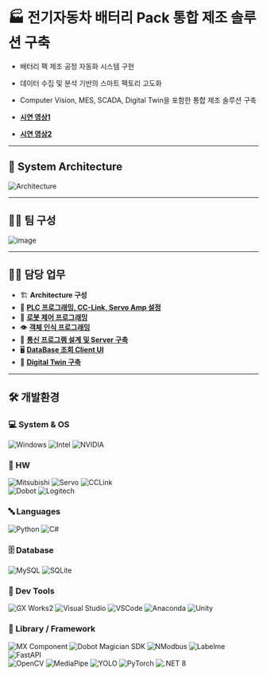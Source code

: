 # 🏭 전기자동차 배터리 Pack 통합 제조 솔루션 구축
- 배터리 팩 제조 공정 자동화 시스템 구현
- 데이터 수집 및 분석 기반의 스마트 팩토리 고도화
- Computer Vision, MES, SCADA, Digital Twin을 포함한 통합 제조 솔루션 구축
  
- [**시연 영상1**](https://youtu.be/C7IiEgmp3LQ?si=M_EFfm-WeP8c7haz)
- [**시연 영상2**](https://youtu.be/dImex0b1iKY?si=woo8_xtk_0JgQwrX)


---

## 🧩 System Architecture

![Architecture](https://github.com/user-attachments/assets/eef03107-d989-45a8-833c-ca822d274f1c)

---

## 🧑‍💻 팀 구성
![image](https://github.com/user-attachments/assets/ed8c567b-076e-482f-8474-f1574e497244)

---

## 🧑‍💻 담당 업무 

- 🏗️ **Architecture 구성**
- 🧠 [**PLC 프로그래밍, CC-Link, Servo Amp 설정**](https://github.com/Wadangzz/GX_Works2) 
- 🤖 [**로봇 제어 프로그래밍**](https://github.com/Wadangzz/Dobot32bit)
- 👁️ [**객체 인식 프로그래밍**](https://github.com/Wadangzz/cv_gpu)  
- 🔌 [**통신 프로그램 설계 및 Server 구축**](https://github.com/Wadangzz/PLC_NModbus)
- 🖥️ [**DataBase 조회 Client UI**](https://github.com/Wadangzz/DataBase)
- 🧱 [**Digital Twin 구축**](https://github.com/Wadangzz/Final_DT)

---

## 🛠 개발환경

### 💻 System & OS
 ![Windows](https://img.shields.io/badge/-Windows_11-0078D4?style=flat&logo=windows&logoColor=white)
 ![Intel](https://img.shields.io/badge/-Intel_i7_13700-0071C5?style=flat&logo=intel&logoColor=white)
 ![NVIDIA](https://img.shields.io/badge/-NVIDIA_RTX_4060-76B900?style=flat&logo=nvidia&logoColor=white)



### 🤖 HW
 ![Mitsubishi](https://img.shields.io/badge/-MELSEC_Q03UDECPU-E60012?style=flat&logo=mitsubishi&logoColor=white)
 ![Servo](https://img.shields.io/badge/-MR--J4--10B-555555?style=flat&logo=mitsubishi&logoColor=white)
 ![CCLink](https://img.shields.io/badge/-CC--Link-007CC2?style=flat&logo=mitsubishi&logoColor=white)  
 ![Dobot](https://img.shields.io/badge/-Dobot_Magician-005BA1?style=flat&logo=robotframework&logoColor=white)
 ![Logitech](https://img.shields.io/badge/Logitech_C922_PRO_STREAM-000000?style=flat&logo=logitech&logoColor=white)
 


### 🔤 Languages
 ![Python](https://img.shields.io/badge/-Python-3776AB?style=flat&logo=python&logoColor=white)
 ![C#](https://img.shields.io/badge/-C%23-239120?style=flat&logo=dotnet&logoColor=white)


### 🗄️ Database
 ![MySQL](https://img.shields.io/badge/-MySQL-4479A1?style=flat&logo=mysql&logoColor=white)
 ![SQLite](https://img.shields.io/badge/-SQLite-07405E?style=flat&logo=sqlite&logoColor=white)


### 🧰 Dev Tools
 ![GX Works2](https://img.shields.io/badge/-GX_Works2-E60012?style=flat&logo=mitsubishi&logoColor=white)
 ![Visual Studio](https://img.shields.io/badge/-Visual_Studio_2022-5C2D91?style=flat&logo=visualstudio&logoColor=white)
 ![VSCode](https://img.shields.io/badge/-VS_Code-007ACC?style=flat&logo=visualstudio&logoColor=white)
 ![Anaconda](https://img.shields.io/badge/-Anaconda-44A833?style=flat&logo=anaconda&logoColor=white)
 ![Unity](https://img.shields.io/badge/-Unity_6-000000?style=flat&logo=unity&logoColor=white)
  


### 🧱 Library / Framework
 ![MX Component](https://img.shields.io/badge/-MX_Component-000000?style=flat&logo=mitsubishi&logoColor=white)
 ![Dobot Magician SDK](https://img.shields.io/badge/-Dobot_Magician_SDK-0082C8?style=flat&logo=usb&logoColor=white)
 ![NModbus](https://img.shields.io/badge/-NModbus-333333?style=flat&logo=protocol&logoColor=white)
 ![Labelme](https://img.shields.io/badge/-Labelme-FFB300?style=flat&logo=label&logoColor=white)
 ![FastAPI](https://img.shields.io/badge/-FastAPI-009688?style=flat&logo=fastapi&logoColor=white)  
 ![OpenCV](https://img.shields.io/badge/-OpenCV-5C3EE8?style=flat&logo=opencv&logoColor=white)
 ![MediaPipe](https://img.shields.io/badge/-MediaPipe-0097A7?style=flat&logo=mediapipe&logoColor=white)
 ![YOLO](https://img.shields.io/badge/-Ultralytics_YOLOv8-7B68EE?style=flat&logo=ultralytics&logoColor=white)
 ![PyTorch](https://img.shields.io/badge/-PyTorch-EE4C2C?style=flat&logo=pytorch&logoColor=white)
 ![.NET 8](https://img.shields.io/badge/-.NET_8.0-512BD4?style=flat&logo=dotnet&logoColor=white)
